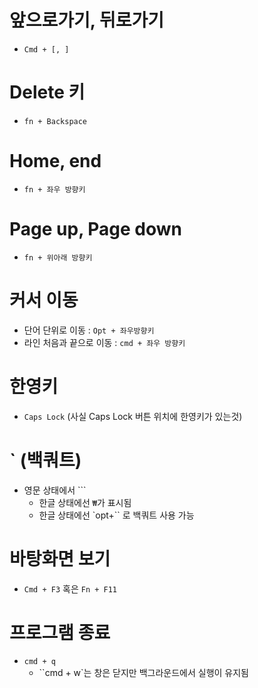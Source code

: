 # 앞으로가기, 뒤로가기

- `Cmd + [, ]`

# Delete 키

- `fn + Backspace`

# Home, end

- `fn + 좌우 방향키`

# Page up, Page down

- `fn + 위아래 방향키`

# 커서 이동

- 단어 단위로 이동 : `Opt + 좌우방향키`
- 라인 처음과 끝으로 이동 : `cmd + 좌우 방향키`

# 한영키

- `Caps Lock` (사실 Caps Lock 버튼 위치에 한영키가 있는것)

# ` (백쿼트)

- 영문 상태에서 ```
  - 한글 상태에선 `₩`가 표시됨
  - 한글 상태에선 `opt+`` 로 백쿼트 사용 가능
  
# 바탕화면 보기

- `Cmd + F3` 혹은 `Fn + F11`

# 프로그램 종료

- `cmd + q`
  - ``cmd + w`는 창은 닫지만 백그라운드에서 실행이 유지됨 
